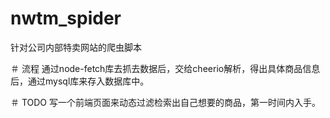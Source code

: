 # nwtm_spider
针对公司内部特卖网站的爬虫脚本

＃ 流程
通过node-fetch库去抓去数据后，交给cheerio解析，得出具体商品信息后，通过mysql库来存入数据库中。

＃ TODO
写一个前端页面来动态过滤检索出自己想要的商品，第一时间内入手。


